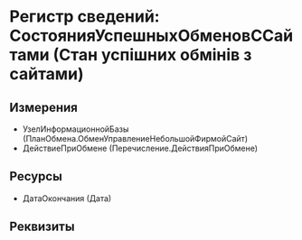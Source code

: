 ﻿# Регистр сведений: СостоянияУспешныхОбменовССайтами (Стан успішних обмінів з сайтами)

## Измерения

- УзелИнформационнойБазы (ПланОбмена.ОбменУправлениеНебольшойФирмойСайт)
- ДействиеПриОбмене (Перечисление.ДействияПриОбмене)

## Ресурсы

- ДатаОкончания (Дата)

## Реквизиты


